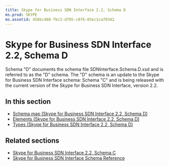 ```yaml
---
title: Skype for Business SDN Interface 2.2, Schema D
ms.prod: SKYPE
ms.assetid: 456bc468-fbc3-d705-c8f6-85ec1ca70342
---
```



# Skype for Business SDN Interface 2.2, Schema D

Schema "D" documents the schema file SDNInterface.Schema.D.xsd and is referred to as the "D" schema. The "D" schema is an update to the Skype for Business SDN Interface schema: Schema "C" and is being released with the current version of the Skype for Business SDN Interface, version 2.2.

## In this section

- [Schema map (Skype for Business SDN Interface 2.2, Schema D)](schema-map-skype-for-business-sdn-interface-2-2-schema-d.md) 
- [Elements (Skype for Business SDN Interface 2.2, Schema D)](https://msdn.microsoft.com/en-us/library/mt149426(v=office.16).aspx)
- [Types (Skype for Business SDN Interface 2.2, Schema D)](https://msdn.microsoft.com/en-us/library/mt171041(v=office.16).aspx)
    
  
## Related sections

- [Skype for Business SDN Interface 2.2, Schema C](skype-for-business-sdn-interface-2-2-schema-c.md)
- [Skype for Business SDN Interface Schema Reference](skype-for-business-sdn-interface-schema-reference.md)
  
    
    

